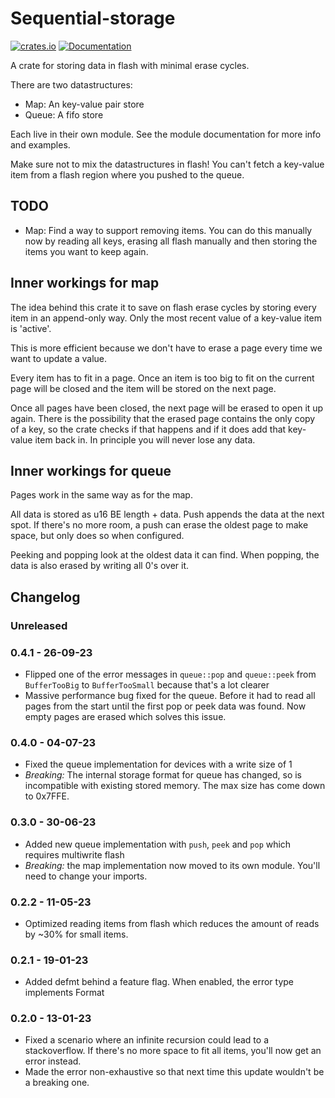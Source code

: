 # Sequential-storage

[![crates.io](https://img.shields.io/crates/v/sequential-storage.svg)](https://crates.io/crates/sequential-storage) [![Documentation](https://docs.rs/sequential-storage/badge.svg)](https://docs.rs/sequential-storage)

A crate for storing data in flash with minimal erase cycles.

There are two datastructures:

- Map: An key-value pair store
- Queue: A fifo store

Each live in their own module. See the module documentation for more info and examples.

Make sure not to mix the datastructures in flash!
You can't fetch a key-value item from a flash region where you pushed to the queue.

## TODO

- Map: Find a way to support removing items. You can do this manually now by reading all keys,
  erasing all flash manually and then storing the items you want to keep again.

## Inner workings for map

The idea behind this crate it to save on flash erase cycles by storing every item in an append-only way.
Only the most recent value of a key-value item is 'active'.

This is more efficient because we don't have to erase a page every time we want to update a value.

Every item has to fit in a page. Once an item is too big to fit on the current page will be closed
and the item will be stored on the next page.

Once all pages have been closed, the next page will be erased to open it up again.
There is the possibility that the erased page contains the only copy of a key, so the crate checks if that happens and
if it does add that key-value item back in. In principle you will never lose any data.

## Inner workings for queue

Pages work in the same way as for the map.

All data is stored as u16 BE length + data. Push appends the data at the next spot.
If there's no more room, a push can erase the oldest page to make space, but only does so when configured.

Peeking and popping look at the oldest data it can find.
When popping, the data is also erased by writing all 0's over it.

## Changelog

### Unreleased

### 0.4.1 - 26-09-23

- Flipped one of the error messages in `queue::pop` and `queue::peek` from `BufferTooBig` to `BufferTooSmall` because that's a lot clearer
- Massive performance bug fixed for the queue. Before it had to read all pages from the start until the first pop or peek data was found.
  Now empty pages are erased which solves this issue.

### 0.4.0 - 04-07-23

- Fixed the queue implementation for devices with a write size of 1
- *Breaking:* The internal storage format for queue has changed, so is incompatible with existing stored memory. The max size has come down to 0x7FFE.

### 0.3.0 - 30-06-23

- Added new queue implementation with `push`, `peek` and `pop` which requires multiwrite flash
- *Breaking:* the map implementation now moved to its own module. You'll need to change your imports.

### 0.2.2 - 11-05-23

- Optimized reading items from flash which reduces the amount of reads by ~30% for small items.

### 0.2.1 - 19-01-23

- Added defmt behind a feature flag. When enabled, the error type implements Format

### 0.2.0 - 13-01-23

- Fixed a scenario where an infinite recursion could lead to a stackoverflow.
  If there's no more space to fit all items, you'll now get an error instead.
- Made the error non-exhaustive so that next time this update wouldn't be a breaking one.
